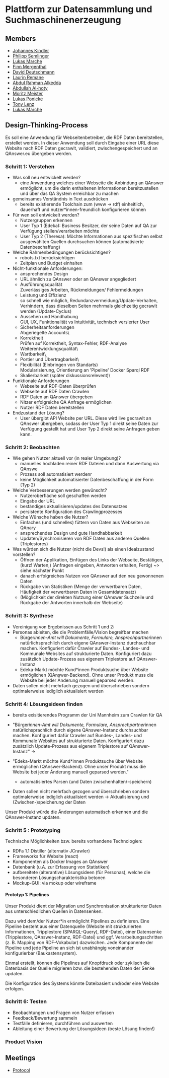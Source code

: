 # Plattform zur Datensammlung und Suchmaschinenerzeugung

## Members

- [Johannes Kindler](https://gitlab-softwareprojekt.fim.htwk-leipzig.de/jkindler)
- [Philipp Semlinger](https://gitlab-softwareprojekt.fim.htwk-leipzig.de/psemling)
- [Lukas Marche](https://gitlab-softwareprojekt.fim.htwk-leipzig.de/lmarche)
- [Finn Mergenthal](https://gitlab-softwareprojekt.fim.htwk-leipzig.de/fmergent)
- [David Deutschmann](https://gitlab-softwareprojekt.fim.htwk-leipzig.de/ddeutsch)
- [Laurin Remane](https://gitlab-softwareprojekt.fim.htwk-leipzig.de/mremane)
- [Abdul Rahman Alkedda](https://gitlab-softwareprojekt.fim.htwk-leipzig.de/aalkedda)
- [Abdullah Al-hoty](https://gitlab-softwareprojekt.fim.htwk-leipzig.de/aalhoty)
- [Moritz Meister](https://gitlab-softwareprojekt.fim.htwk-leipzig.de/mmeister)
- [Lukas Ponicke](https://gitlab-softwareprojekt.fim.htwk-leipzig.de/lponicke)
- [Tony Lenz](https://gitlab-softwareprojekt.fim.htwk-leipzig.de/tlenz1)
- [Lukas Marche](https://gitlab-softwareprojekt.fim.htwk-leipzig.de/lmarche)

## Design-Thinking-Process

Es soll eine Anwendung für Webseitenbetreiber, die RDF Daten bereitstellen, erstellet werden. In dieser Anwendung soll durch Eingabe einer URL diese Website nach RDF Daten gecrawlt, validiert, zwischengespeichert und an QAnswer.eu übergeben werden.


### Schritt 1: Verstehen
- Was soll neu entwickelt werden?
    - eine Anwendung welches einer Webseite die Anbindung an QAnswer ermöglicht, um die darin enthaltenen Informationen bereitzustellen und über das QA System erreichbar zu machen
- gemeinsames Verständnis in Text ausdrücken
    - bereits existierende Toolchain zum (www -> rdf) einheitlich, dauerhaft und nutzer*innen-freundlich konfigurieren können
- Für wen soll entwickelt werden?
    - Nutzergruppen erkennen 
    - User Typ 1 (Edeka): Business Besitzer, der seine Daten auf QA zur Verfügung stellen/verarbeiten möchte
    - User Typ 2 (Theresa): Möchte Informationen aus spezifischen selbst ausgewählten Quellen durchsuchen können (automatisierte Datenbeschaffung)
- Welche Rahmenbedingungen berücksichtigen?
    - robots.txt berücksichtigen
    - Zeitplan und Budget einhalten
- Nicht-funktionale Anforderungen:
    - ansprechendes Design
    - URL ähnlich zu QAnswer oder an QAnswer angegliedert
    - Ausführungsqualität\
        Zuverlässiges Arbeiten, Rückmeldungen/ Fehlermeldungen
    - Leistung und Effizienz\
        so schnell wie möglich, Redundanzvermeidung/Update-Verhalten, Verhindern, dass dieselben Seiten mehrmals gleichzeitig gecrawlt werden (Update-Cyclus)
    - Aussehen und Handhabung\
        GUI, UX, Funktionalität vs Intuitivität, technisch versierter User
    - Sicherheitsanforderungen\
        Abgeriegelte Accounts\
    - Korrektheit\
        Prüfen auf Korrektheit, Syntax-Fehler, RDF-Analyse
    Weiterentwicklungsqualität\
    - Wartbarkeit\
    - Portier und Übertragbarkeit\
    - Flexibilität (Einbringen von Standarts)\
        Modularisierung, Orientierung an 'Pipeline'
        Docker
        Sparql
        RDF
    - Skalierbarkeit (später diskussionsrelevent)\
- Funktionale Anforderungen
    - Webseite auf RDF-Daten überprüfen
    - Webseite auf RDF Daten Crawlen
    - RDF Daten an QAnswer übergeben
    - Nitzer erfolgreiche QA Anfrage ermöglichen
    - Nutzer RDF Daten bereitstellen
- Endzustand der Lösung?
    - User übergibt API Website per URL. Diese wird live gecrawlt an QAnswer übergeben, sodass der User Typ 1 direkt seine Daten zur Verfügung gestellt hat und User Typ 2 direkt seine Anfragen geben kann.


### Schritt 2: Beobachten
- Wie gehen Nutzer aktuell vor (in realer Umgebung)?
    - manuelles hochladen reiner RDF Dateien und dann Auswertung via QAnswe
    - Prozess soll automatisiert werdenr
    - keine Möglichkeit automatisierter Datenbeschaffung in der Form (Typ 2)
- Welche Verbesserungen werden gewünscht?
    - Nutzeroberfläche soll geschaffen werden
    - Eingabe der URL
    - beständiges aktualisieren/updates des Datensatzes
    - persistente Konfiguration des Crawlingprozesses
- Welche Wünsche haben die Nutzer?
    - Einfaches (und schnelles) füttern von Daten aus Webseiten an QAnary
    - ansprechendes Design und gute Handhabbarkeit
    - Updaten/Synchronisieren von RDF Daten aus anderen Quellen (Triplestores)
- Was würden sich die Nutzer (nicht die Devs!) als einen Idealzustand vorstellen?
    - Öffnen der Applikation, Einfügen des Links der Webseite, Bestätigen, (kurz!  Warten,) (Anfragen eingeben, Antworten erhalten, Fertig) ~> siehe nächster Punkt
    - danach erfolgreiches Nutzen von QAnswer auf den neu gewonnenen Daten
    - Rückgabe von Statistiken (Menge der verwertbaren Daten, Häufigkeit der verwertbaren Daten in Gesamtdatensatz)
    - (Möglichkeit der direkten Nutzung einer QAnswer Suchzeile und Rückgabe der Antworten  innerhalb der Webseite)


### Schritt 3: Synthese
- Vereinigung von Ergebnissen aus Schritt 1 und 2:
- Personas ableiten, die die Problemfälle/Vision begreifbar machen
    - Bürger*innen-Amt will Dokumente, Formulare, Ansprechpartner*innen natürlichsprachlich durch eigene QAnswer-Instanz durchsuchbar machen. Konfiguriert dafür Crawler auf Bundes-, Landes- und Kommunale Websites auf strukturierte Daten. Konfiguriert dazu zusätzlich Update-Prozess aus eigenem Triplestore auf QAnswer-Instanz
    - Edeka-Markt möchte Kund*innen Produktsuche über Website ermöglichen (QAnswer-Backend). Ohne unser Produkt muss die Website bei jeder Änderung manuell geparsed werden. 
- Daten sollen nicht mehrfach gezogen und überschrieben sondern optimalerweise lediglich aktualisiert werden


### Schritt 4: Lösungsideen finden
- bereits exisitierendes Programm der Uni Mannheim zum Crawlen für QA
- "Bürger*innen-Amt will Dokumente, Formulare, Ansprechpartner*innen natürlichsprachlich durch eigene QAnswer-Instanz durchsuchbar machen. Konfiguriert dafür Crawler auf Bundes-, Landes- und Kommunale Websites auf strukturierte Daten. Konfiguriert dazu zusätzlich Update-Prozess aus eigenem Triplestore auf QAnswer-Instanz"
    -> 

- "Edeka-Markt möchte Kund*innen Produktsuche über Website ermöglichen (QAnswer-Backend). Ohne unser Produkt muss die Website bei jeder Änderung manuell geparsed werden."
    -  automatisiertes Parsen (und Daten zwischenhalten/-speichern)

-  Daten sollen nicht mehrfach gezogen und überschrieben sondern optimalerweise lediglich aktualisiert werden
    -> Aktualisierung und (Zwischen-)speicherung der Daten

Unser Produkt würde die Änderungen automatisch erkennen und die QAnswer-Instanz updaten.

### Schritt 5 : Prototyping
Technische Möglichkeiten bzw. bereits vorhandene Technologien:
- RDFa 1.1 Distiller (alternativ JCrawler)
- Frameworks für Website (react)
- Komponenten als Docker Images an QAnswer
- Datenbank (u.A. zur Erfassung von Statistiken)
- aufbereitete (alterantive) Lösungsideen (für Personas), welche die besonderen Lösungscharakteristika betonen
- Mockup-GUI: via mokup oder wireframe


#### Prototyp 1: Pipelines

Unser Produkt dient der Migration und Synchronisation strukturierter Daten aus unterschiedlichen Quellen in Datensenken.

Dazu wird dem/der Nutzer\*in ermöglicht Pipelines zu definieren. Eine Pipeline besteht aus einer Datenquelle (Website mit strukturierten Informationen, Tripplestore (SPARQL-Query), RDF-Datei), einer Datensenke (Tripplestore, QAnswer-Instanz, RDF-Datei) und ggf. Verarbeitungsschritten (z. B. Mapping von RDF-Vokabular) dazwischen. Jede Komponente der Pipeline und jede Pipeline an sich ist unabhängig voneinander konfigurierbar (Baukastensystem). 

Einmal erstellt, können die Pipelines auf Knopfdruck oder zyklisch die Datenbasis der Quelle migrieren bzw. die bestehenden Daten der Senke updaten.

Die Konfiguration des Systems könnte Dateibasiert und/oder eine Website erfolgen.


### Schritt 6: Testen
- Beobachtungen und Fragen von Nutzer erfassen
- Feedback/Bewertung sammeln
- Testfälle definieren, durchführen und auswerten
- Ableitung einer Bewertung der Lösungsideen (beste Lösung finden!)



### Product Vision

## Meetings 

- [Protocol](https://gitlab-softwareprojekt.fim.htwk-leipzig.de/pdus/plattform-zur-datensammlung-und-suchmaschinenerzeugung/-/wikis/Board-Meetings)


